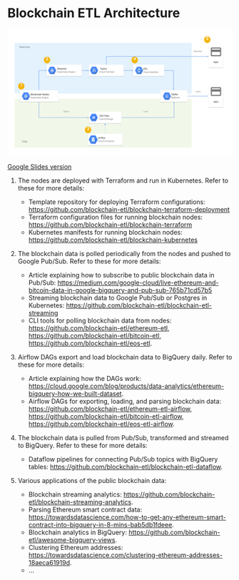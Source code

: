# Blockchain ETL Architecture

![blockchain_etl_architecture.svg](./assets/blockchain_etl_architecture.svg)

[Google Slides version](https://docs.google.com/presentation/d/1ZMTpj_1YKBxSBwvh2Y_0P-GRkHO-KR1mXZi9vyJWvg8/edit?usp=sharing)

1. The nodes are deployed with Terraform and run in Kubernetes. 
  Refer to these for more details:
    - Template repository for deploying Terraform configurations: https://github.com/blockchain-etl/blockchain-terraform-deployment
    - Terraform configuration files for running blockchain nodes: https://github.com/blockchain-etl/blockchain-terraform
    - Kubernetes manifests for running blockchain nodes: https://github.com/blockchain-etl/blockchain-kubernetes

2. The blockchain data is polled periodically from the nodes and pushed to Google Pub/Sub. 
  Refer to these for more details:
    - Article explaining how to subscribe to public blockchain data in Pub/Sub: 
  https://medium.com/google-cloud/live-ethereum-and-bitcoin-data-in-google-bigquery-and-pub-sub-765b71cd57b5 
    - Streaming blockchain data to Google Pub/Sub or Postgres in Kubernetes: 
  https://github.com/blockchain-etl/blockchain-etl-streaming
    - CLI tools for polling blockchain data from nodes: 
  https://github.com/blockchain-etl/ethereum-etl, 
  https://github.com/blockchain-etl/bitcoin-etl, 
  https://github.com/blockchain-etl/eos-etl.

3. Airflow DAGs export and load blockchain data to BigQuery daily. 
  Refer to these for more details:
    - Article explaining how the DAGs work: 
  https://cloud.google.com/blog/products/data-analytics/ethereum-bigquery-how-we-built-dataset.
    - Airflow DAGs for exporting, loading, and parsing blockchain data: 
  https://github.com/blockchain-etl/ethereum-etl-airflow, 
  https://github.com/blockchain-etl/bitcoin-etl-airflow, 
  https://github.com/blockchain-etl/eos-etl-airflow.
  
4. The blockchain data is pulled from Pub/Sub, transformed and streamed to BigQuery.
  Refer to these for more details:
    - Dataflow pipelines for connecting Pub/Sub topics with BigQuery tables: 
  https://github.com/blockchain-etl/blockchain-etl-dataflow.
  
5. Various applications of the public blockchain data:
    - Blockchain streaming analytics: https://github.com/blockchain-etl/blockchain-streaming-analytics.
    - Parsing Ethereum smart contract data: https://towardsdatascience.com/how-to-get-any-ethereum-smart-contract-into-bigquery-in-8-mins-bab5db1fdeee.
    - Blockchain analytics in BigQuery: https://github.com/blockchain-etl/awesome-bigquery-views.
    - Clustering Ethereum addresses: https://towardsdatascience.com/clustering-ethereum-addresses-18aeca61919d.
    - ...
  